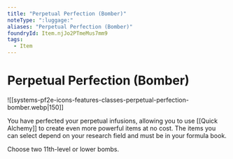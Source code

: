```yaml
---
title: "Perpetual Perfection (Bomber)"
noteType: ":luggage:"
aliases: "Perpetual Perfection (Bomber)"
foundryId: Item.njJo2PTmeMus7mm9
tags:
  - Item
---
```


# Perpetual Perfection (Bomber)
![[systems-pf2e-icons-features-classes-perpetual-perfection-bomber.webp|150]]

You have perfected your perpetual infusions, allowing you to use [[Quick Alchemy]] to create even more powerful items at no cost. The items you can select depend on your research field and must be in your formula book.

Choose two 11th-level or lower bombs.
